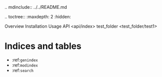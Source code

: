.. mdinclude:: ../../README.md

.. toctree::
   :maxdepth: 2
   :hidden:

   Overview <overview>
   Installation <install>
   Usage <usage>
   API <api/index>
   test_folder <test_folder/test1>


# Indices and tables

* :ref:`genindex`
* :ref:`modindex`
* :ref:`search`

